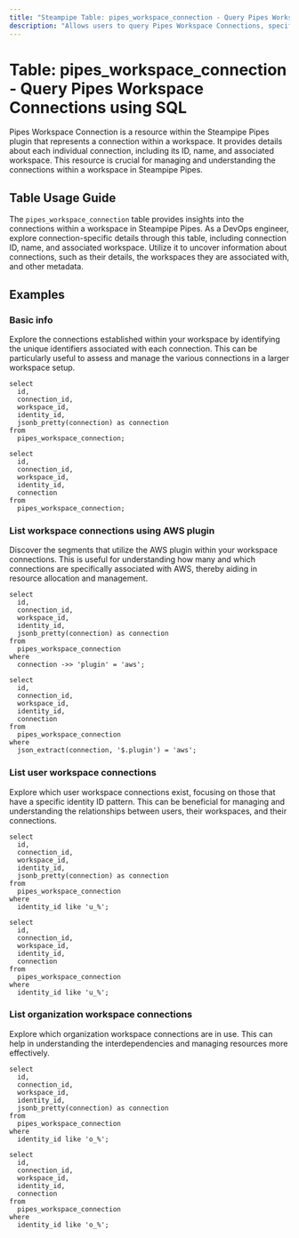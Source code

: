 ```yaml
---
title: "Steampipe Table: pipes_workspace_connection - Query Pipes Workspace Connections using SQL"
description: "Allows users to query Pipes Workspace Connections, specifically information about each connection within a workspace, providing insights into connection details, associated workspace, and other metadata."
---
```


# Table: pipes_workspace_connection - Query Pipes Workspace Connections using SQL

Pipes Workspace Connection is a resource within the Steampipe Pipes plugin that represents a connection within a workspace. It provides details about each individual connection, including its ID, name, and associated workspace. This resource is crucial for managing and understanding the connections within a workspace in Steampipe Pipes.

## Table Usage Guide

The `pipes_workspace_connection` table provides insights into the connections within a workspace in Steampipe Pipes. As a DevOps engineer, explore connection-specific details through this table, including connection ID, name, and associated workspace. Utilize it to uncover information about connections, such as their details, the workspaces they are associated with, and other metadata.

## Examples

### Basic info
Explore the connections established within your workspace by identifying the unique identifiers associated with each connection. This can be particularly useful to assess and manage the various connections in a larger workspace setup.

```sql+postgres
select
  id,
  connection_id,
  workspace_id,
  identity_id,
  jsonb_pretty(connection) as connection
from
  pipes_workspace_connection;
```

```sql+sqlite
select
  id,
  connection_id,
  workspace_id,
  identity_id,
  connection
from
  pipes_workspace_connection;
```

### List workspace connections using AWS plugin
Discover the segments that utilize the AWS plugin within your workspace connections. This is useful for understanding how many and which connections are specifically associated with AWS, thereby aiding in resource allocation and management.

```sql+postgres
select
  id,
  connection_id,
  workspace_id,
  identity_id,
  jsonb_pretty(connection) as connection
from
  pipes_workspace_connection
where
  connection ->> 'plugin' = 'aws';
```

```sql+sqlite
select
  id,
  connection_id,
  workspace_id,
  identity_id,
  connection
from
  pipes_workspace_connection
where
  json_extract(connection, '$.plugin') = 'aws';
```

### List user workspace connections
Explore which user workspace connections exist, focusing on those that have a specific identity ID pattern. This can be beneficial for managing and understanding the relationships between users, their workspaces, and their connections.

```sql+postgres
select
  id,
  connection_id,
  workspace_id,
  identity_id,
  jsonb_pretty(connection) as connection
from
  pipes_workspace_connection
where
  identity_id like 'u_%';
```

```sql+sqlite
select
  id,
  connection_id,
  workspace_id,
  identity_id,
  connection
from
  pipes_workspace_connection
where
  identity_id like 'u_%';
```

### List organization workspace connections
Explore which organization workspace connections are in use. This can help in understanding the interdependencies and managing resources more effectively.

```sql+postgres
select
  id,
  connection_id,
  workspace_id,
  identity_id,
  jsonb_pretty(connection) as connection
from
  pipes_workspace_connection
where
  identity_id like 'o_%';
```

```sql+sqlite
select
  id,
  connection_id,
  workspace_id,
  identity_id,
  connection
from
  pipes_workspace_connection
where
  identity_id like 'o_%';
```